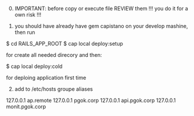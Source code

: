 0. IMPORTANT: before copy or execute file REVIEW them !!! you do it for a own risk !!!

1. you should have already have gem capistano on your develop mashine, then run

  $ cd RAILS_APP_ROOT
  $ cap local deploy:setup

  for create all needed direcory and then:

  $ cap local deploy:cold

  for deploing application first time

2. add to /etc/hosts groupe aliases

  127.0.0.1   ap.remote
  127.0.0.1   pgok.corp
  127.0.0.1   api.pgok.corp
  127.0.0.1   monit.pgok.corp
